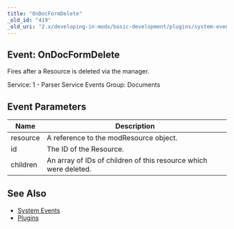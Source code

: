 ```yaml
---
title: "OnDocFormDelete"
_old_id: "419"
_old_uri: "2.x/developing-in-modx/basic-development/plugins/system-events/ondocformdelete"
---
```


## Event: OnDocFormDelete

Fires after a Resource is deleted via the manager.

Service: 1 - Parser Service Events
Group: Documents

## Event Parameters

| Name     | Description                                                      |
| -------- | ---------------------------------------------------------------- |
| resource | A reference to the modResource object.                           |
| id       | The ID of the Resource.                                          |
| children | An array of IDs of children of this resource which were deleted. |

## See Also

- [System Events](extending-modx/plugins/system-events "System Events")
- [Plugins](extending-modx/plugins "Plugins")
